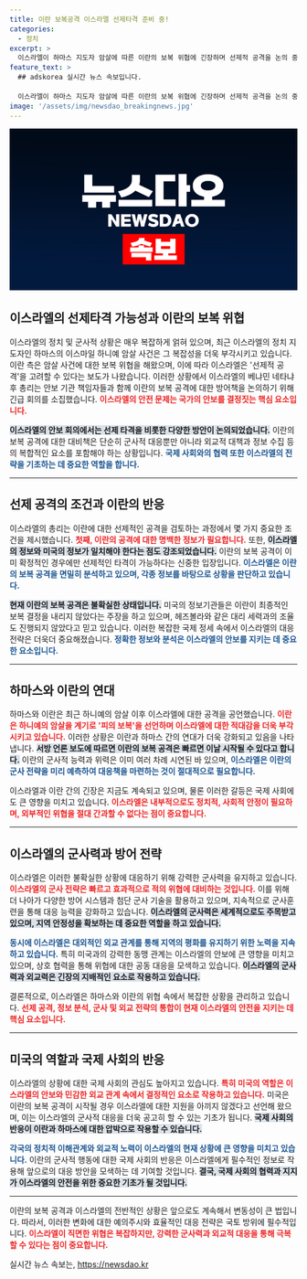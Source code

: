 ```yaml
---
title: 이란 보복공격 이스라엘 선제타격 준비 중!
categories:
  - 정치
excerpt: >
  이스라엘이 하마스 지도자 암살에 따른 이란의 보복 위협에 긴장하며 선제적 공격을 논의 중이다. 네타냐후 총리는 정보 확증이 있을 경우에만 선제 타격을 허용할 것이라고 경고하며, 이란의 보복 방식에 대한 불확실성이 커지고 있다. 클릭 후, 이스라엘-이란 갈등의 새로운 국면을 확인해 보세요!
feature_text: >
  ## adskorea 실시간 뉴스 속보입니다.

  이스라엘이 하마스 지도자 암살에 따른 이란의 보복 위협에 긴장하며 선제적 공격을 논의 중이다. 네타냐후 총리는 정보 확증이 있을 경우에만 선제 타격을 허용할 것이라고 경고하며, 이란의 보복 방식에 대한 불확실성이 커지고 있다. 클릭 후, 이스라엘-이란 갈등의 새로운 국면을 확인해 보세요!
image: '/assets/img/newsdao_breakingnews.jpg'
---
```


<p><img src="/assets/img/newsdao_breakingnews.jpg" alt="adskorea 속보" /></p>

<h2 data-ke-size="size26">이스라엘의 선제타격 가능성과 이란의 보복 위협</h2>

<p data-ke-size="size16">이스라엘의 정치 및 군사적 상황은 매우 복잡하게 얽혀 있으며, 최근 이스라엘의 정치 지도자인 하마스의 이스마일 하니예 암살 사건은 그 복잡성을 더욱 부각시키고 있습니다. 이란 측은 암살 사건에 대한 보복 위협을 해왔으며, 이에 따라 이스라엘은 '선제적 공격'을 고려할 수 있다는 보도가 나왔습니다. 이러한 상황에서 이스라엘의 베냐민 네타냐후 총리는 안보 기관 책임자들과 함께 이란의 보복 공격에 대한 방어책을 논의하기 위해 긴급 회의를 소집했습니다. <b><span style="color: #ee2323;">이스라엘의 안전 문제는 국가의 안보를 결정짓는 핵심 요소입니다.</span></b></p>

<p data-ke-size="size16"><b><span style="background-color: #21538527;">이스라엘의 안보 회의에서는 선제 타격을 비롯한 다양한 방안이 논의되었습니다.</span></b> 이란의 보복 공격에 대한 대비책은 단순히 군사적 대응뿐만 아니라 외교적 대책과 정보 수집 등의 복합적인 요소를 포함해야 하는 상황입니다. <b><span style="color: #1a5490;">국제 사회와의 협력 또한 이스라엘의 전략을 기초하는 데 중요한 역할을 합니다.</span></b></p>

<hr>

<h2 data-ke-size="size26">선제 공격의 조건과 이란의 반응</h2>

<p data-ke-size="size16">이스라엘의 총리는 이란에 대한 선제적인 공격을 검토하는 과정에서 몇 가지 중요한 조건을 제시했습니다. <b><span style="color: #ee2323;">첫째, 이란의 공격에 대한 명백한 정보가 필요합니다.</span></b> 또한, <b><span style="background-color: #21538527;">이스라엘의 정보와 미국의 정보가 일치해야 한다는 점도 강조되었습니다.</span></b> 이란의 보복 공격이 이미 확정적인 경우에만 선제적인 타격이 가능하다는 신중한 입장입니다. <b><span style="color: #1a5490;">이스라엘은 이란의 보복 공격을 면밀히 분석하고 있으며, 각종 정보를 바탕으로 상황을 판단하고 있습니다.</span></b></p>

<p data-ke-size="size16"><b><span style="background-color: #21538527;">현재 이란의 보복 공격은 불확실한 상태입니다.</span></b> 미국의 정보기관들은 이란이 최종적인 보복 결정을 내리지 않았다는 주장을 하고 있으며, 헤즈볼라와 같은 대리 세력과의 조율도 진행되지 않았다고 믿고 있습니다. 이러한 복잡한 국제 정세 속에서 이스라엘의 대응 전략은 더욱더 중요해졌습니다. <b><span style="color: #1a5490;">정확한 정보와 분석은 이스라엘의 안보를 지키는 데 중요한 요소입니다.</span></b></p>

<hr>

<h2 data-ke-size="size26">하마스와 이란의 연대</h2>

<p data-ke-size="size16">하마스와 이란은 최근 하니예의 암살 이후 이스라엘에 대한 공격을 공언했습니다. <b><span style="color: #ee2323;">이란은 하니예의 암살을 계기로 '피의 보복'을 선언하며 이스라엘에 대한 적대감을 더욱 부각시키고 있습니다.</span></b> 이러한 상황은 이란과 하마스 간의 연대가 더욱 강화되고 있음을 나타냅니다. <b><span style="background-color: #21538527;">서방 언론 보도에 따르면 이란의 보복 공격은 빠르면 이날 시작될 수 있다고 합니다.</span></b> 이란의 군사적 능력과 위력은 이미 여러 차례 시연된 바 있으며, <b><span style="color: #1a5490;">이스라엘은 이란의 군사 전략을 미리 예측하여 대응책을 마련하는 것이 절대적으로 필요합니다.</span></b></p>

<p data-ke-size="size16">이스라엘과 이란 간의 긴장은 지금도 계속되고 있으며, 물론 이러한 갈등은 국제 사회에도 큰 영향을 미치고 있습니다. <b><span style="color: #ee2323;">이스라엘은 내부적으로도 정치적, 사회적 안정이 필요하며, 외부적인 위협을 절대 간과할 수 없다는 점이 중요합니다.</span></b></p>

<hr>

<h2 data-ke-size="size26">이스라엘의 군사력과 방어 전략</h2>

<p data-ke-size="size16">이스라엘은 이러한 불확실한 상황에 대응하기 위해 강력한 군사력을 유지하고 있습니다. <b><span style="color: #ee2323;">이스라엘의 군사 전략은 빠르고 효과적으로 적의 위협에 대비하는 것입니다.</span></b> 이를 위해 더 나아가 다양한 방어 시스템과 첨단 군사 기술을 활용하고 있으며, 지속적으로 군사훈련을 통해 대응 능력을 강화하고 있습니다. <b><span style="background-color: #21538527;">이스라엘의 군사력은 세계적으로도 주목받고 있으며, 지역 안정성을 확보하는 데 중요한 역할을 하고 있습니다.</span></b></p>

<p data-ke-size="size16"><b><span style="color: #1a5490;">동시에 이스라엘은 대외적인 외교 관계를 통해 지역의 평화를 유지하기 위한 노력을 지속하고 있습니다.</span></b> 특히 미국과의 강력한 동맹 관계는 이스라엘의 안보에 큰 영향을 미치고 있으며, 상호 협력을 통해 위협에 대한 공동 대응을 모색하고 있습니다. <b><span style="background-color: #21538527;">이스라엘의 군사력과 외교력은 긴장의 지배적인 요소로 작용하고 있습니다.</span></b></p>

<p data-ke-size="size16">결론적으로, 이스라엘은 하마스와 이란의 위협 속에서 복잡한 상황을 관리하고 있습니다. <b><span style="color: #ee2323;">선제 공격, 정보 분석, 군사 및 외교 전략의 통합이 현재 이스라엘의 안전을 지키는 데 핵심 요소입니다.</span></b></p>

<hr>

<h2 data-ke-size="size26">미국의 역할과 국제 사회의 반응</h2>

<p data-ke-size="size16">이스라엘의 상황에 대한 국제 사회의 관심도 높아지고 있습니다. <b><span style="color: #ee2323;">특히 미국의 역할은 이스라엘의 안보와 민감한 외교 관계 속에서 결정적인 요소로 작용하고 있습니다.</span></b> 미국은 이란의 보복 공격이 시작될 경우 이스라엘에 대한 지원을 아끼지 않겠다고 선언해 왔으며, 이는 이스라엘의 군사적 대응을 더욱 공고히 할 수 있는 기초가 됩니다. <b><span style="background-color: #21538527;">국제 사회의 반응이 이란과 하마스에 대한 압박으로 작용할 수 있습니다.</span></b></p>

<p data-ke-size="size16"><b><span style="color: #1a5490;">각국의 정치적 이해관계와 외교적 노력이 이스라엘의 현재 상황에 큰 영향을 미치고 있습니다.</span></b> 이란의 군사적 행동에 대한 국제 사회의 반응은 이스라엘에게 필수적인 정보로 작용해 앞으로의 대응 방안을 모색하는 데 기여할 것입니다. <b><span style="background-color: #21538527;">결국, 국제 사회의 협력과 지지가 이스라엘의 안전을 위한 중요한 기초가 될 것입니다.</span></b></p> 

<hr> 

<p data-ke-size="size16">이란의 보복 공격과 이스라엘의 전반적인 상황은 앞으로도 계속해서 변동성이 큰 법입니다. 따라서, 이러한 변화에 대한 예의주시와 효율적인 대응 전략은 국토 방위에 필수적입니다. <b><span style="color: #ee2323;">이스라엘이 직면한 위협은 복잡하지만, 강력한 군사력과 외교적 대응을 통해 극복할 수 있다는 점이 중요합니다.</span></b></p> 

<p data-ke-size="size16"></p>
실시간 뉴스 속보는, <a href="https://newsdao.kr" rel="dofollow">https://newsdao.kr</a>


